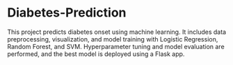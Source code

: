 # Diabetes-Prediction
This project predicts diabetes onset using machine learning. It includes data preprocessing, visualization, and model training with Logistic Regression, Random Forest, and SVM. Hyperparameter tuning and model evaluation are performed, and the best model is deployed using a Flask app. 

